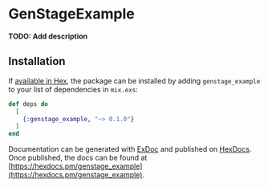# GenStageExample

**TODO: Add description**

## Installation

If [available in Hex](https://hex.pm/docs/publish), the package can be installed
by adding `genstage_example` to your list of dependencies in `mix.exs`:

```elixir
def deps do
  [
    {:genstage_example, "~> 0.1.0"}
  ]
end
```

Documentation can be generated with [ExDoc](https://github.com/elixir-lang/ex_doc)
and published on [HexDocs](https://hexdocs.pm). Once published, the docs can
be found at [https://hexdocs.pm/genstage_example](https://hexdocs.pm/genstage_example).

